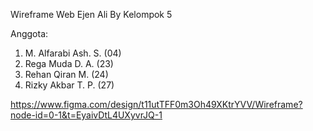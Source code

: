 Wireframe Web Ejen Ali
By Kelompok 5

Anggota:
1. M. Alfarabi Ash. S. (04)
2. Rega Muda D. A. (23)
3. Rehan Qiran M. (24)
4. Rizky Akbar T. P. (27)

https://www.figma.com/design/t11utTFF0m3Oh49XKtrYVV/Wireframe?node-id=0-1&t=EyaivDtL4UXyvrJQ-1